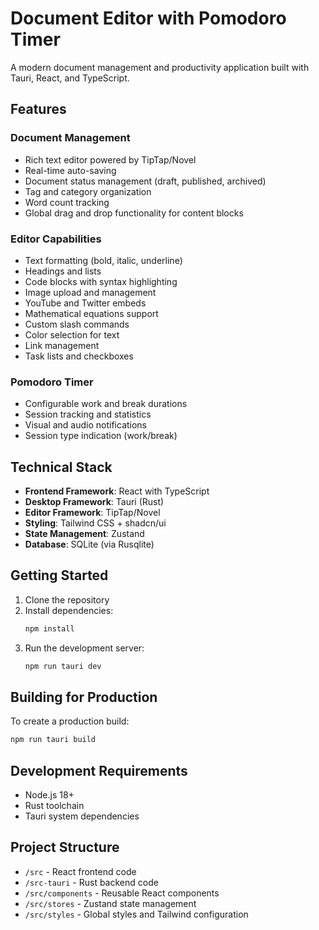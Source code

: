 # Document Editor with Pomodoro Timer

A modern document management and productivity application built with Tauri, React, and TypeScript.

## Features

### Document Management
- Rich text editor powered by TipTap/Novel
- Real-time auto-saving
- Document status management (draft, published, archived)
- Tag and category organization
- Word count tracking
- Global drag and drop functionality for content blocks

### Editor Capabilities
- Text formatting (bold, italic, underline)
- Headings and lists
- Code blocks with syntax highlighting
- Image upload and management
- YouTube and Twitter embeds
- Mathematical equations support
- Custom slash commands
- Color selection for text
- Link management
- Task lists and checkboxes

### Pomodoro Timer
- Configurable work and break durations
- Session tracking and statistics
- Visual and audio notifications
- Session type indication (work/break)

## Technical Stack

- **Frontend Framework**: React with TypeScript
- **Desktop Framework**: Tauri (Rust)
- **Editor Framework**: TipTap/Novel
- **Styling**: Tailwind CSS + shadcn/ui
- **State Management**: Zustand
- **Database**: SQLite (via Rusqlite)

## Getting Started

1. Clone the repository
2. Install dependencies:
   ```bash
   npm install
   ```
3. Run the development server:
   ```bash
   npm run tauri dev
   ```

## Building for Production

To create a production build:
```bash
npm run tauri build
```


## Development Requirements

- Node.js 18+
- Rust toolchain
- Tauri system dependencies

## Project Structure

- `/src` - React frontend code
- `/src-tauri` - Rust backend code
- `/src/components` - Reusable React components
- `/src/stores` - Zustand state management
- `/src/styles` - Global styles and Tailwind configuration